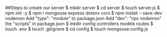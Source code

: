 ##Steps to create our server
$ mkdir server
$ cd server
$ touch server.js
$ npm init -y
$ npm i mongoose express dotenv cors
$ npm install --save-dev nodemon
Add "type": "module" to package.json
Add "dev": "npx nodemon" the "scripts" in package.json
$ mkdir config controllers models routes
$ touch .env 
$ touch .gitignore
$ cd config 
$ touch mongoose.config.js
